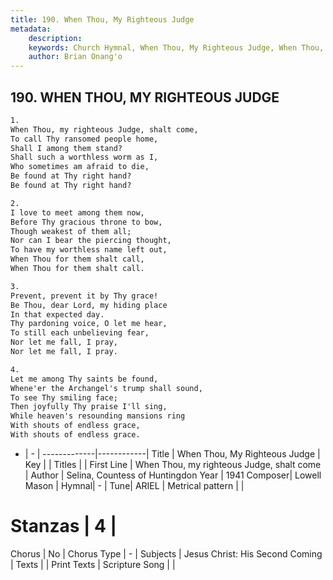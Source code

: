```yaml
---
title: 190. When Thou, My Righteous Judge
metadata:
    description: 
    keywords: Church Hymnal, When Thou, My Righteous Judge, When Thou, my righteous Judge, shalt come, 
    author: Brian Onang'o
---
```



## 190. WHEN THOU, MY RIGHTEOUS JUDGE

```txt
1.
When Thou, my righteous Judge, shalt come, 
To call Thy ransomed people home, 
Shall I among them stand? 
Shall such a worthless worm as I, 
Who sometimes am afraid to die, 
Be found at Thy right hand? 
Be found at Thy right hand? 

2.
I love to meet among them now, 
Before Thy gracious throne to bow, 
Though weakest of them all; 
Nor can I bear the piercing thought, 
To have my worthless name left out, 
When Thou for them shalt call, 
When Thou for them shalt call. 

3.
Prevent, prevent it by Thy grace! 
Be Thou, dear Lord, my hiding place 
In that expected day. 
Thy pardoning voice, O let me hear, 
To still each unbelieving fear, 
Nor let me fall, I pray, 
Nor let me fall, I pray. 

4.
Let me among Thy saints be found, 
Whene'er the Archangel's trump shall sound, 
To see Thy smiling face; 
Then joyfully Thy praise I'll sing, 
While heaven's resounding mansions ring 
With shouts of endless grace, 
With shouts of endless grace.

```

- |   -  |
-------------|------------|
Title | When Thou, My Righteous Judge |
Key |  |
Titles |  |
First Line | When Thou, my righteous Judge, shalt come |
Author | Selina, Countess of Huntingdon
Year | 1941
Composer| Lowell Mason |
Hymnal|  - |
Tune| ARIEL |
Metrical pattern | |
# Stanzas | 4 |
Chorus | No |
Chorus Type | - |
Subjects | Jesus Christ: His Second Coming |
Texts |  |
Print Texts | 
Scripture Song |  |
  
